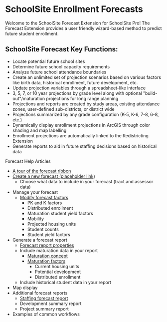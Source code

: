 # SchoolSite Enrollment Forecasts
Welcome to the SchoolSite Forecast Extension for SchoolSite Pro! The Forecast Extension provides a user friendly wizard-based method to predict future student enrollment.
&nbsp;

## SchoolSite Forecast Key Functions:
* Locate potential future school sites
* Determine future school capacity requirements
* Analyze future school attendance boundaries
* Create an unlimited set of projection scenarios based on various factors like birth data, historical enrollment, future development, etc.
* Update projection variables through a spreadsheet-like interface
* 3, 5, 7, or 10 year projections by grade level along with optional "build-out"/maturation projections for long range planning
* Projections and reports are created by study areas, existing attendance zones, user-defined sub-districts, or district wide
* Projections summarized by any grade configuration (K-5, K-6, 7-8, 6-8, etc.)
* Dynamically display enrollment projections in ArcGIS through color shading and map labelling
* Enrollment projections are automatically linked to the Redistricting Extension
* Generate reports to aid in future staffing decisions based on historical data

Forecast Help Articles
- [A tour of the forecast ribbon](briefTour.md)
- [Create a new forecast (placeholder link)](index.md)
  - Choose what data to include in your forecast (tract and assessor data)
- Manage your forecast 
  - [Modify forecast factors](modifyingFactors/index.md)
    - PK and K factors
    - Distributed enrollment
    - Maturation student yield factors
    - Mobility
    - Projected housing units
    - Student counts
    - Student yield factors
- Generate a forecast report
  - [Forecast report properties](forecastProperties/index.md)
  - Include maturation data in your report
    - [Maturation concept](maturationConcept/index.md)
    - [Maturation factors](maturationFactors/index.md)
      - Current housing units
      - Potential development
      - Distributed enrollment
  - Include historical student data in your report
- Map display
- Additional forecast reports
  -  [Staffing forecast report](staffingForecasts/index.md)
  -  Development summary report
  -  Project summary report
- Examples of common workflows
